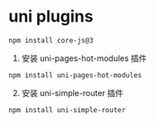 # uni plugins

`npm install core-js@3`

1. 安装 uni-pages-hot-modules 插件

`npm install uni-pages-hot-modules`

2. 安装 uni-simple-router 插件

`npm install uni-simple-router`